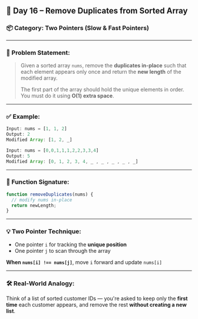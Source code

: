 ## 🧩 Day 16 – Remove Duplicates from Sorted Array

### 📦 Category: Two Pointers (Slow & Fast Pointers)

---

### 🧠 Problem Statement:

> Given a sorted array `nums`, remove the **duplicates in-place** such that each element appears only once
> and return the **new length** of the modified array.
>
> The first part of the array should hold the unique elements in order.
> You must do it using **O(1) extra space**.

---

### ✅ Example:

```js
Input: nums = [1, 1, 2]
Output: 2  
Modified Array: [1, 2, _]
```

```js
Input: nums = [0,0,1,1,1,2,2,3,3,4]
Output: 5  
Modified Array: [0, 1, 2, 3, 4, _ , _ , _ , _ , _]
```

---

### 🔧 Function Signature:

```js
function removeDuplicates(nums) {
  // modify nums in-place
  return newLength;
}
```

---

### 💡 Two Pointer Technique:

* One pointer `i` for tracking the **unique position**
* One pointer `j` to scan through the array

**When `nums[i] !== nums[j]`**, move `i` forward and update `nums[i]`

---

### 🛠️ Real-World Analogy:

Think of a list of sorted customer IDs — you're asked to keep only the **first time** each customer appears, and remove the rest **without creating a new list**.
